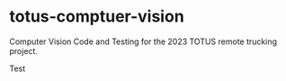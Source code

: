 # totus-comptuer-vision
Computer Vision Code and Testing for the 2023 TOTUS remote trucking project. 


Test